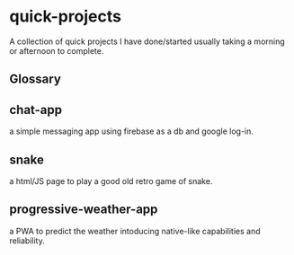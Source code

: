 # quick-projects

A collection of quick projects I have done/started usually taking a morning or afternoon to complete.

## Glossary

## chat-app
a simple messaging app using firebase as a db and google log-in.

## snake
a html/JS page to play a good old retro game of snake.

## progressive-weather-app
a PWA to predict the weather intoducing native-like capabilities and reliability.